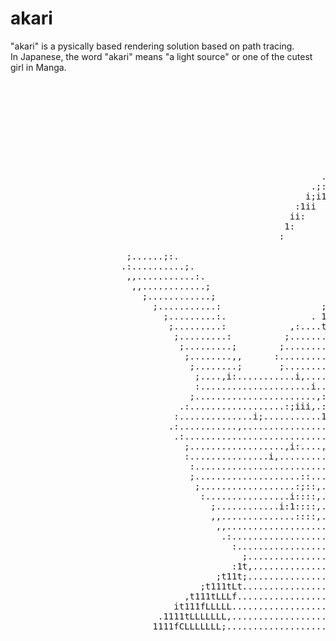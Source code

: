 akari
=====

"akari" is a pysically based rendering solution based on path tracing.  
In Japanese, the word "akari" means "a light source" or one of the cutest girl in Manga.


<pre>

  
                                                                         ffLt11iiitiif1i::iiiiiiiiiiiiiiiiiiiiiiiiiiiiiii1tiiiiiiiiiiiiiiiiiiiiiiiiiiiiiiiiiiiiiiiiiiiiiiiiiiiiiiiiiiiiiiiiiiiiititiiiiiiiiii1,.;11iiiiiiiiiiiii11t;                      
                                                                         LfLLLff1i:,:;iiiiiiiiiiiiiiiiiiiiiiiiiiiiiiiiitLiiiiiiiiiiiiiiiiiiiiiiiiiiiiiiiiiiiiiiiiiiiiiiiiiiiiiiiiiiiiiiiiiiiiiiii1t1iiiiiiiit1iiiiii11111111iiiiitiiti1.                  
                                                                         tLf1:,,,:;;;;;iiiiiiiiiiiiiiiiiiiiiiiiiiiiii1Lfiiiiiiiiiiiiiiiiiiiiiiiiiiiiiiiiiiiiiiiiiiiiiiiiiiiiiiiii1iiiiiiiiiiiiiiiiifiiiii1tii1tftttfttttt1iiiii1t1tii1ti1,                
                                                                       :;,,,,,,,,,,,,,,,,,,,:::::::::;iiiiiiiiiiiiiifLtiiiiiiiiiiiiiiiiiiiiiiiiiiiiiiiiiiiiiiiiiiiiiiiiiiiiiiiiiiitiiiiiiiiiiiiiiiiitiiit1t1iiiiiittiiiiiiiiittiiitiiiitiii               
                                                                   .;,,,,,,,,,::;iiiiiiiiiiiiiiiiiiiiiiiiiiitfiiii1LLtiiii1iiiiiiiiiiiiiiiiiiiiiiiiiiiiiiiiiiiiiiiiiiiiiiiiiiiiiiitiiiiiiiiiiiiiiiiiit1f1iiiiiiiit11iiiiiiiiiiii1ttiiiittiii              
                                                                .;,,,,,:;1iiiiiiiiiiiiiiiiiiiiiiiiiiiiiiit;;1iiiitfLtiii11iiiiiiiiiiiiiiiiiiiiiiiiiiiiiiiiiiiiiiiiiiiiiiiiiiiiiiii1tiiiiiiiiiiiiiiiiiifiiiiiiiiiti1tiiiiiiiiiiiiiitiiiittiit;             
                                                              ;:,,:;iit1iiiiiiiiiiiiiiiiiiiiiiitiiiiii1i::i1iiiitLt1iiitiiiiiiiiiiiiiiiiiiiiiiiiiiiiiiiiiiiiiiiiiiiiiiiiiiiiiiiiiiitiiiiiiiiiiiiiiiiiii1iiiiiiiitiitiiiiiiiiiiiiitiiiiittifft             
                                                           .;,:iii1i;1iiiiiiiiiiiiiiiiiiiiiiiftiiiiit;:::;1iiiitt:;1iitiiiiiiiiiiiiiiiiiiiiiiiiiiiiiiiiiiiiiiiiiiiiiiiiiiiii;::;iiitiiiiiiiiiiiiiiiiiiiitiiiiii11iitiiiiiiiiiiiit1iiiiittffft             
                                                         .;:iiii. .1iiii1iiiiiiiiiiiiiiiii1fL1iiii1i:::::tiiiit,,:1iitiiiiiiiiiiiiiiiiiiii1iiiiiiitiiiiiiiiiiiiiiiiiiiiiiiiiiiiiiiii:,,:;iiiiiiiiiiiiii,ff1iiii11iiitiiiiiiiiiitiiiiiitfCfff;             
                                                        i;i1;    iiiiifiiiiiiiiiiiiiiiii1ffLiiiii1::::::i1iii1..::ti11iiiiiiiiiiiiiiiiiifiiiiiiiitiiiiiiiiiiiiiiiiiiiiiiiii1iiiiiii11iii;:,,,:;iiiiiiii:;Lff1ii1tiiiitiiiiiiiitiiiiitLLLLfft              
                                                      :1ii      1iii1tiiiiiiiiiiiiiiii1fffLiiiit;:::::::tiiii...::titiiiiiiiiiiiiiiiiiffiiiiitii11iiiiiiit:tiiiiiiiiiiiiiitL1iiiiii11iiiiiiii:,,,,,;iii,,fffffLffiiiiitiiiii1ti1tLffLLLLff1               
                                                     ii:       1iiitiiiiiiiiit1iiiiiiffffLii11fi;::::::,1i1ft1:.::ttiiiiiiiiiiiiiiii1Lfiiiiti1iitiiiiiit:::1iiiiiiiiiiiiiiLffiiiiii11iiiiiiiiiii;,,,,,,,,1CfffffLLffLLLCLLLCfffffffCfLCff.                
                                                    1:        1iiitiiiiiiii1ftiiiii1LfffL1iii1:::::::,.:1i1.....f:1tiii1iiiiiiiiiiitLftiit::tiitiiiiit,,:::i1iiiiiiiiiiiitffffiiiii11iiiiiiiiiiiii;,,,,,,;LfCLfffLLfffffLCffffffLCffLL1                   
                                                   :         iiiitiiiiiiiitLfiiiiitffffffiii1:::::::,..;it......::i1ii11iiiiiiiiiiffffi1::::tiitiii1;...,:::tiiiiiiiiiii1;;Lfftiiii11iiiiiiiiiiiiiii,,,,,:LffffLCLLCfLCLffffffCLLLCi                      
                                                            .1iitiiiiiiiiffffiiiiffffffLiii1:::::::....i1:......::tiiiLiiiiiiiiiifffff.,:::i1ii111f::,,..:::tiiiiiiiiii1i::tffL1iiit1iiiiiiiiiiiiiiii:,,,,LfffffffLffffffffffffffff1i1,                   
                      ;......;:.                            ;iitiiiiiiiifffftiiiffffffffiit:::::::.....;1.......,:tit:tiiiiiiiiifffL,..::::tiiiiii........;1L1iiiiiiii1;::::Lfftiiitiiiiiiiiiiiiiiiiii:,,,LffffffLLffffffLfffLLftiiiiiii;                 
                     .:..........;.                         iitii11iiiiffffftiifffffffLtit,::::::......;;..;,....:1t::tiiiiiiiitLL1....::::1iii1:.........,:tiii1f1ii1;..:::tfffiiifiiiiiiiiiiiiiiiiiii,,,LffffffCffffffffLfftifiiii11iiii;               
                      ,,...........:.                       1tii1iiiiifffffffitfffffffL11:::::::1G@@@@@@8t,..:i,.,f,::tiiiiiii1LL:....,::::1ii1:...........,tiiiiiiit1....::;LfL1iifiiiiiiiiiii;;iiiiii;,:LfffffCffffffffffCfiiitiiii1::1ii1.             
                       ,,............;                      t1ii.1iiitfffffff1LfffffffLi1.::L@@@@8L1i;;it0@@t..i:..:::1iiiiiiiLL......,:::,ii1:............,tiiiiiit,...i,.::Lfftif1iiiiii;;;:.;;;;;;iii::LffffCfffffLfffffLLtiiitiiiii:  1ii;            
                         ;............;                     1i; ;iiiifffffCLffffffffff;t,:8@@0i;;;iG@01,:f@Cf@:....::::tiiiiitL.......,::,.:1:.............,1iiiii1........1:ffft1Liiiiii;;.,;;;;;;;;;iii;LfffCfffffLLffffffCfiiiitiiiii:   ;ii           
                           ;...........:                   ;i;  ;iiitfffLLLLffffffffL:;1C@@G;;;;i@@i.......8@GL;...,:::1iiiiiC.........::...1..............;1iii1;..........,tLffLfiiiii;;,.;;;;;;;;;;;;;;;;iLffffffCfffffffCfiiii1iiiii1,    ;i          
                             ;.........:.                . 1i   ;iiifffL1LfCffffffffC:,f,08;;: C@@@i..... 1CC80i....::::1iiit:.........:...................1iiit.............1LffLiiiiii;;;;;;;;;;;;;;;;;;;;;iLffffLLfffffffLfiiiiiiiiiii1.               
                              ;.........:            ,:....t    :ii1LfLitffCfffffffCLi...CG;, f@8CCCCL ..:CCCC01,...,:::,1ii1.............................:1it,..............iLfLtiiiiii;;;;;;;;;;;;;;;;;;;;;1LffffLffffffffffiiiiiiiiiiiii               
                               ;.........:          ;.......;    1itfLiifffLLffffffCff...:G,..@GCCCCCCCCCCCCCCGL.....:::,.ii;.............................t1:................iLfLiiiiiiii;;;;;;;;;;;;;;;;;;;tLLLLLLLLfffffffffiiiiiiiit;                  
                                ;.........;        ;........;    ;itL1iiffffCfffffLLfL,...:,.,@CCCLtf1111tfCCC0i......::,..:;............................f:..................1fLiiiiiii:iii;;;;;;;;;;;;;;ifffffffffffffffffffff1ii1                       
                                 ;........,,      :.........,,    1tfiiifffffCffffCffLi...... GGLf111G0Li11fCCG........,,..................,,,,..............................fL1i;.  ,iiiiiiiiiiiiiiiiitLffffffffffffffffffLtiiiiii                       
                                  ;........;       ;........,,    .fiiiitfffffCfffCffff........0Gt1i:::i1i1fGC..........................,,.................,;,..............:L, .i1tiiiiiiiiiiiiiiiiiiiLfffffffffffffffff1iiiiiiii:                       
                                   ;....,i:...........i,....;      1iiii1LfftffCffCfffL.........,8C1;:;111Gf...............................,1C@@@@@@@@@@@8Ci................ :iiitL1iiiiiiiiiiiiiiiiiiffffffffffffffLtiiiiii11iii1                        
                                   :.....................i..:;    ,1iiiiitffitffCfCffff.,,,,,,,,,.,itffi.................................,tfi;::;i1L0@@@@@@@@@@@G:.........;tiiifffiiiiiiiiiiiiiiiiii1Lffffffffff1iiiiiiiiii1fiii;                        
                                  ;.......................,:..;   iiiiiiiiftiifffLGffft,,,:,,,,,,,.........................................................:C@@@@@@@0:....iiiiiffL1iiiiiiiiiiiiiiiiiiLfffffffffiiiiiiiiiiiii1fii1                         
                                .:..................:;iii,.::..:. 1iiiiiiii1i1fffffffL;,,,,:,:,,,,...............,..............................................i@@@i:.,.tiiitffffiiiiiiiiiiiiiiiiiiLffffffffffiiiiiiiiiiiii1fi1,                         
                               :..............i;...........1:...::1iii11iiiiitfffffffL:.,,,,,,,,........................................................,,,,,,,,,,.....;1ii1fffffiiiiiiiiiiiiiiiiiiLfffffffffffiiiiiiiiiiiiitfi;                          
                              .:...........,................i....iiii1;1iiiiiffffffffL;................................................................,,,,,,,,,,,,,.,tii1ffffff1iiiiiiiiiiiiiiiiiLffffffffffftiiiiiiiiiiiiiLt;                           
                               .:............................;....1ii;:iiiiiiffffffffft.................................................................,,,,,,,,,,,,tiitffffffftiiiiiiiii1iiiiiiiLffffffffffff1iiiiiiiiiiiiiLi                            
                                 ;..................,i:....,i,....ii1 ,1iiiiifffffffffL;...................................................................,,,,,,:tit;Lffffffftiiii1iiiitiiiiii1LffffffffffffL1iiiiiiiiiiii1:                             
                                 :...............i,.........,:....;i; ,1iiiiiffffffffffL1......................................................................1it,.tfffffffftiiitiiiiitiiiiiitLffffffffffffffiiiiiiiiiiiii1                              
                                  :..........................;....:1:  1iiiiiffffffffLfffL;.......................1L1111;::::::::::;i,......................1t;...:Lfffffffftiiftiiiit1iiiiiiLffffffffffffffftiiiiiiiiiiii1,                              
                                  ;....................::....i....:1,  1iiiiifffffffLLfffffL1.....................;11;:::::::::::::::i..................,:,.....,Lfffffffff11ffiiiiitiiiiiitLfffffffffffffffL1iiiiiitiiiiii                               
                                   ;..................:;::,.......:1;  ;iiiiitffffffCfffffffffL;...................,i:::::::::::::::i,........................,Lfffffffffffffiiiiifiiiiii1Lffffffffffffffffffiiiiiii 1iii1                                
                                    :................i::::,.......,,;   1iiiiifffffLLffffffffffffL;...................,,::::::::;;:.........................,LfffffffffffffiiiiifiiiiiiiLffffffffffffffffffftiiiiii  1ii1.                                
                                      ;............i:1::::,........:.   ;iiiiitffffLLffffLLffffffLLfLt....................................................;Lfffffffffffftiiiit1iiiiiiiLfffffffffffffffffLffL1iiiii   1i1.                                 
                                      ,,..............::::,.........:    1iiiiiffffLLffft iffffffCfL:   ,;..............................................iLfffffffffffLtiiitfCiiiiiiiLGCfffffffLfffffffLCffffiiiii   .11                                   
                                       ,,...........................;    ,1iii1ifffLLffi   iffffLLL.   ,ifLCCi.......................................,1Lffffffffffff1i11;:LGiiitiiLGGGGGGLffffCfffffff.fffL1iii:    1:                                    
                                        .:.........................:.     ;iii;iiffLLf;     .fffLCCLLLLCGGGGGGGGGt,.........................,;i;::::iLffffffffffftt1;::::CGfiitiCGGGGGGGGCLCCfCffffL:  1fftii1.    :                                      
                                          :........................;       ;ii; :itLLitLLLf ;CCLCCLLLLLCGGGGCCCCCCCCGCf;.......,:;tLGG;;::::::::::;LfffffffffLfi::::::::CGG1iLGGGGGGGGGGGCLLLLCCLL:    1ffiii                                             
                                            ;.....................:         :i1  .1itiCLLLf :CLLCLLLLLLCGCLLLLLLLLLCGGGGGGGGGGG1::;8C::::::::::::fffffffLL1;:::::::::::CGGGitGGGGGGGGGGGCLLLLLLLLLLt,  1fi1.                                              
                                          :1t,...................,tt.         t,  :;t;CLLLL.,CLLLLLLLLLCCLLLLLLLLLLCGGGGGGGGGG::::::1::::::::::1LfffLfi:::::::::::::::LGGGGiGGGGGGCLCGGGLLLLLLLLLLLLLLLLt:                                                
                                       ;t11t;....................LLt1t.     .;.,.....;CLLLL..LLLLLLLLLLLLLLLLLLLLLLCGGGGGGGGG;:::::::1::::::::ffLLi:::::::::::::::::LGGGGGGfGGGCLLLLLCGCLLLLLLLLLLLLLLLLLLLt,                                             
                                    ;t111tLt....................1LLLt11i  :..........,CLLLC: fLLLLLLLLLLLLLLLLLLLLLLGGGGGGGG;::::::::;;::::::Lf;:::::::::::::::::LGGGGGGGGG0CCLLLLLLLLCLLLLLLLLLLLLLLLLLLLLCCt;:,                                         
                                 ,t111tLLLf.....................LLLLL111t.......,,....LLLLL1 ;CLLLLLLLLLLLLLLLLLLLLLLCGGGGG1::::::::::::::::::::::::::::::::::fGGGGGGGGGGCCLLLLLLLLLLLLLLLLLLLLLLLLLLLCL1,.  ,ifLLLf:                                     
                               it111fLLLLL.....................;LLLLC111t;......,,....1CLLLL..LLLLLLLLLLLLLLLLLLLLLLLLCGGGL::::::::::::::::::::::::::::::::tGGGGGGGGGGCLLLLLLLLLLLLLLLLLLLLLLLLLLLCt:. .:tLCLLLCCLf1tGCt.                                 
                            .1111tLLLLLLL,.....................LLLLLL111ti.............CLLLCi.:CLLLLLLLLLLLLLLLLLLLLLLLLCG::::::::::::::::::::::::::::::1GGGGGGGGCCLLLLLLLLLLLLLLLLLLLLLLLLLLLC1,  ,1LCLLLCLi, ........1G;                                
                           1111fCLLLLLLL;.....................iLLLLL1111t........,.....:CLLLC,.1CLLLLLLLLLLLLLLLLLLLLLLLLCCCCGGGGGL1:::::::::::::::::;CGGGGGCCLLLLLLLLLLLLLLLLLLLLLLLLLLLLCt,  ,tCLLLCLi. ................:.                              

</pre>
